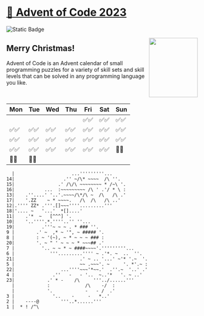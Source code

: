 # [🎄 Advent of Code 2023](https://adventofcode.com/2023)
![Static Badge](https://img.shields.io/badge/⭐_Stars-46_of_50-gold)

<img src="https://theminimalistvegan.com/wp-content/uploads/2017/12/pexels-photo-704219.jpeg" align="right" height="156" width="128" style="object-fit:cover;object-position:-18px" />

## Merry Christmas!
Advent of Code is an Advent calendar of small programming puzzles for a variety of skill sets and skill levels that can be solved in any programming language you like.

<br/>

| Mon   | Tue   | Wed   | Thu   | Fri   | Sat   | Sun   |
|-------|-------|-------|-------|-------|-------|-------|
|       |       |       |       | ✅✅ | ✅✅ | ✅✅ |
| ✅✅ | ✅✅ | ✅✅ | ✅✅ | ✅✅ | ✅✅ | ✅✅ |
| ✅✅ | ✅✅ | ✅✅ | ✅✅ | ✅✅ | ✅✅ | ✅✅ |
| ✅✅ | ✅✅ | ✅✅ | ✅✅ | ✅✅ | ✅✅ | 🔲🔲 |
| 🔲🔲 | 🔲🔲 |       |       |       |       |       |


```
  |                     ...'''''''''...
14|                  .'' ~/\* ~~~~  /\ ''.
15|                .' /\/\ ~~~~~~~~ * /~\ '.
16|           ...  :~~~~~~~~~ /\ ' .'/ * \ :
13|    .''....' '..'.~~~~/\*/\ ~  /\   /\ .'
17|    '.ZZ    ~ * ~~~~.   /\  /\   /\ ..'
12|.'''' ZZ* .'''.[]~~~''''.........'''
18|'.... ~   '...'  *[]....'
11|    .'*  ~   [^^^] '.
10|    '..''''.*.''''..'' ''...
19|          .'''~ ~ ~ . * ### ''.
9 |        .' ~  ,* ~ '", ~ ##### '.
8 |        : ~ '(~), ~ * ~ ~ ~ ### :
20|        '. ~ " ' ~ ~ ~ * ~~~## .'    
7 |          '.. ~ ~ * ~ ####~~~~'.'''''''''...
6 |             '''.........'''' ~ .'*. ~  ..  ''.
21|                        .' ~ .. '...' ~'* '.~  '.
5 |                        ~~ .~~~'. ~     '. *'.~ :
22|                 ...''''~~~'*~~.'  .''.~  '..' .'
4 |              .''   -   - '..  ~..'*   '. ~ ..'
23|            .' * -    /\     '''../......'''
  |            :             /\    -/  : 
  |            '.            -   - /  .'
3 |              '..    -     -   *..'
2 |    ----@        '''..*......'''
1 |  * ! /^\
```

